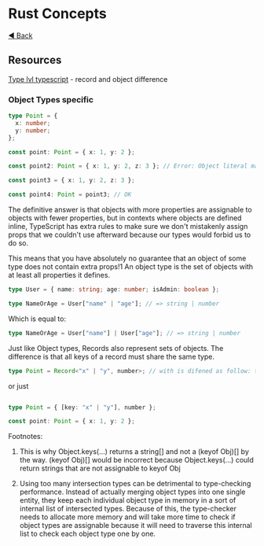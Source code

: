 # Rust Concepts

[◀ Back](../index.md)

## Resources

[Type lvl typescript](https://type-level-typescript.com/objects-and-records) - record and object difference


### Object Types specific


```typescript
type Point = {
  x: number;
  y: number;
};

const point: Point = { x: 1, y: 2 };

const point2: Point = { x: 1, y: 2, z: 3 }; // Error: Object literal may only specify known properties, and 'z' does not exist in type 'Point'.

const point3 = { x: 1, y: 2, z: 3 };

const point4: Point = point3; // OK
```

The definitive answer is that objects with more properties are assignable to objects with fewer properties, 
but in contexts where objects are defined inline, 
TypeScript has extra rules to make sure we don't mistakenly assign props 
that we couldn't use afterward because our types would forbid us to do so.


This means that you have absolutely no guarantee that an object of some type
does not contain extra props!1 An object type is the set of objects with at least all properties it defines.

```typescript
type User = { name: string; age: number; isAdmin: boolean };

type NameOrAge = User["name" | "age"]; // => string | number
```

Which is equal to:

```typescript
type NameOrAge = User["name"] | User["age"]; // => string | number
```

Just like Object types, Records also represent sets of objects. The difference is that all keys of a record must share the same type.

```typescript
type Point = Record<"x" | "y", number>; // with is difened as follow: type Record<K, V> = { [Key in K]: V };
```

or just

```typescript

type Point = { [key: "x" | "y"], number };

const point: Point = { x: 1, y: 2 };

```

Footnotes:

1. This is why Object.keys(...) returns a string[] and
not a (keyof Obj)[] by the way. 
(keyof Obj)[] would be incorrect because Object.keys(...) 
could return strings that are not assignable to keyof Obj


2. Using too many intersection types can be detrimental to type-checking performance.
Instead of actually merging object types into one single entity, 
they keep each individual object type in memory in a sort of internal 
list of intersected types. Because of this, the type-checker needs to allocate more memory 
and will take more time to check if object types are assignable because it will need to traverse this internal list to check each object type one by one.
